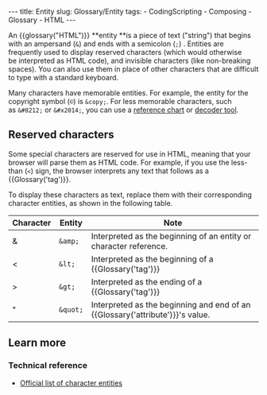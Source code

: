 --- title: Entity slug: Glossary/Entity tags: - CodingScripting - Composing - Glossary - HTML ---

<span class="seoSummary">An {{glossary("HTML")}} **entity **is a piece of text ("string") that begins with an ampersand (`&`) and ends with a semicolon (`;`) . Entities are frequently used to display reserved characters (which would otherwise be interpreted as HTML code), and invisible characters (like non-breaking spaces). You can also use them in place of other characters that are difficult to type with a standard keyboard.  </span>

Many characters have memorable entities. For example, the entity for the copyright symbol (`©`) is `&copy;`. For less memorable characters, such as `&#8212;` or `&#x2014;`, you can use a [reference chart](https://html.spec.whatwg.org/multipage/named-characters.html#named-character-references) or [decoder tool](https://mothereff.in/html-entities).

## Reserved characters

Some special characters are reserved for use in HTML, meaning that your browser will parse them as HTML code. For example, if you use the less-than (`<`) sign, the browser interprets any text that follows as a {{Glossary('tag')}}.

To display these characters as text, replace them with their corresponding character entities, as shown in the following table.

<table><thead><tr class="header"><th>Character</th><th>Entity</th><th>Note</th></tr></thead><tbody><tr class="odd"><td>&amp;</td><td><code>&amp;amp;</code></td><td>Interpreted as the beginning of an entity or character reference.</td></tr><tr class="even"><td>&lt;</td><td><code>&amp;lt;</code></td><td>Interpreted as the beginning of a {{Glossary('tag')}}</td></tr><tr class="odd"><td>&gt;</td><td><code>&amp;gt;</code></td><td>Interpreted as the ending of a {{Glossary('tag')}}</td></tr><tr class="even"><td>"</td><td><code>&amp;quot;</code></td><td>Interpreted as the beginning and end of an {{Glossary('attribute')}}'s value.</td></tr></tbody></table>

## Learn more

### Technical reference

- [Official list of character entities](https://html.spec.whatwg.org/multipage/named-characters.html#named-character-references)
